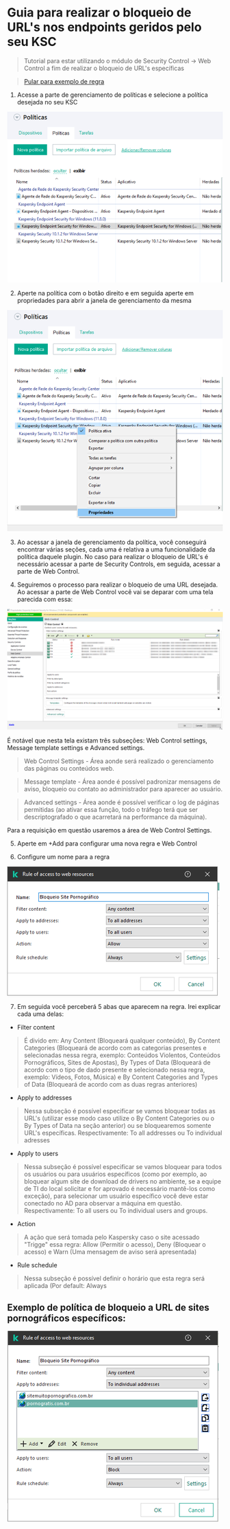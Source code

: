 # Guia para realizar o bloqueio de URL's nos endpoints geridos pelo seu KSC
> Tutorial para estar utilizando o módulo de Security Control -> Web Control a fim de realizar o bloqueio de URL's específicas

> [Pular para exemplo de regra](https://github.com/JustHobbs/KasperskyGuide/tree/Corre%C3%A7%C3%A3o-Dispositivos-Sem-Dados/Administra%C3%A7%C3%A3o/Bloqueio%20de%20URL#exemplo-de-pol%C3%ADtica-de-bloqueio-a-url-de-sites-pornogr%C3%A1ficos-espec%C3%ADficos)

1. Acesse a parte de gerenciamento de políticas e selecione a política desejada no seu KSC

![alt text](https://github.com/JustHobbs/KasperskyGuide/blob/Corre%C3%A7%C3%A3o-Dispositivos-Sem-Dados/Administra%C3%A7%C3%A3o/Bloqueio%20de%20URL/imagem01.png)

2. Aperte na política com o botão direito e em seguida aperte em propriedades para abrir a janela de gerenciamento da mesma

![alt text](https://github.com/JustHobbs/KasperskyGuide/blob/Corre%C3%A7%C3%A3o-Dispositivos-Sem-Dados/Administra%C3%A7%C3%A3o/Bloqueio%20de%20URL/imagem02.png)

3. Ao acessar a janela de gerenciamento da política, você conseguirá encontrar várias seções, cada uma é relativa a uma funcionalidade da política daquele plugin. No caso para realizar o bloqueio de URL's é necessário acessar a parte de Security Controls, em seguida, acessar a parte de Web Control.

4. Seguiremos o processo para realizar o bloqueio de uma URL desejada. Ao acessar a parte de Web Control você vai se deparar com uma tela parecida com essa:

![alt text](https://github.com/JustHobbs/KasperskyGuide/blob/Corre%C3%A7%C3%A3o-Dispositivos-Sem-Dados/Administra%C3%A7%C3%A3o/Bloqueio%20de%20URL/imagem1.png)

É notável que nesta tela existam três subseções: Web Control settings, Message template settings e Advanced settings.
>Web Control Settings - Área aonde será realizado o gerenciamento das páginas ou conteúdos web.

>Message template - Área aonde é possível padronizar mensagens de aviso, bloqueio ou contato ao administrador para aparecer ao usuário.

>Advanced settings - Área aonde é possível verificar o log de páginas permitidas (ao ativar essa função, todo o tráfego terá que ser descriptografado o que acarretará na performance da máquina).

Para a requisição em questão usaremos a área de Web Control Settings.

5. Aperte em +Add para configurar uma nova regra e Web Control

6. Configure um nome para a regra

![alt text](https://github.com/JustHobbs/KasperskyGuide/blob/Corre%C3%A7%C3%A3o-Dispositivos-Sem-Dados/Administra%C3%A7%C3%A3o/Bloqueio%20de%20URL/imagem03.png)

7. Em seguida você perceberá 5 abas que aparecem na regra. Irei explicar cada uma delas:
- Filter content 
> É divido em: Any Content (Bloqueará qualquer conteúdo), By Content Categories (Bloqueará de acordo com as categorias presentes e selecionadas nessa regra, exemplo: Conteúdos Violentos, Conteúdos Pornográficos, Sites de Apostas), By Types of Data (Bloqueará de acordo com o tipo de dado presente e selecionado nessa regra, exemplo: Vídeos, Fotos, Música) e By Content Categories and Types of Data (Bloqueará de acordo com as duas regras anteriores)
- Apply to addresses 
> Nessa subseção é possível especificar se vamos bloquear todas as URL's (utilizar esse modo caso utilize o By Content Categories ou o By Types of Data na seção anterior) ou se bloquearemos somente URL's específicas. Respectivamente: To all addresses ou To individual adresses
- Apply to users 
> Nessa subseção é possível especificar se vamos bloquear para todos os usuários ou para usuários específicos (como por exemplo, ao bloquear algum site de download de drivers no ambiente, se a equipe de TI do local solicitar e for aprovado é necessário mantê-los como exceção), para selecionar um usuário específico você deve estar conectado no AD para observar a máquina em questão.  Respectivamente: To all users ou To individual users and groups. 
- Action 
> A ação que será tomada pelo Kaspersky caso o site acessado "Trigge" essa regra: Allow (Permitir o acesso), Deny (Bloquear o acesso) e Warn (Uma mensagem de aviso será apresentada)
- Rule schedule 
> Nessa subseção é possível definir o horário que esta regra será aplicada (Por default: Always

## Exemplo de política de bloqueio a URL de sites pornográficos específicos:

![alt text](https://github.com/JustHobbs/KasperskyGuide/blob/Corre%C3%A7%C3%A3o-Dispositivos-Sem-Dados/Administra%C3%A7%C3%A3o/Bloqueio%20de%20URL/imagem04.png)
